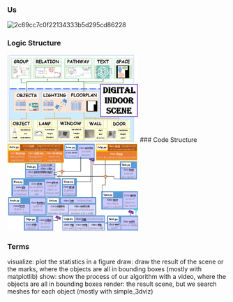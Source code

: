 ### Us
![2c69cc7c0f22134333b5d295cd86228](https://github.com/user-attachments/assets/c97376b1-e5a0-497d-985f-d3ee7abde0c9)

### Logic Structure
<img src="media_of_readme/semantic.png" alt="semantic" width="300" height="200">
### Code Structure
<img src="media_of_readme/code.png" alt="code structure" width="300" height="200">

### Terms
visualize: plot the statistics in a figure
draw: draw the result of the scene or the marks, where the objects are all in bounding boxes (mostly with matplotlib)
show: show the process of our algorithm with a video, where the objects are all in bounding boxes
render: the result scene, but we search meshes for each object (mostly with simple_3dviz)
